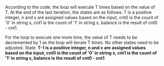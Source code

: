 According to the code, the loop will execute T times based on the value of T. At the end of the last iteration, the states are as follows: T is a positive integer, n and x are assigned values based on the input, cnt0 is the count of '0' in string s, cnt1 is the count of '1' in string s, balance is the result of cnt0 - cnt1. 

For the loop to execute one more time, the value of T needs to be decremented by 1 as the loop will iterate T times. No other states need to be adjusted.
State: **T-1 is a positive integer, n and x are assigned values based on the input, cnt0 is the count of '0' in string s, cnt1 is the count of '1' in string s, balance is the result of cnt0 - cnt1**
